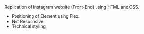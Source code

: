 Replication of Instagram website (Front-End) using HTML and CSS.
 * Positioning of Element using Flex.
 * Not Responsive
 * Technical styling
